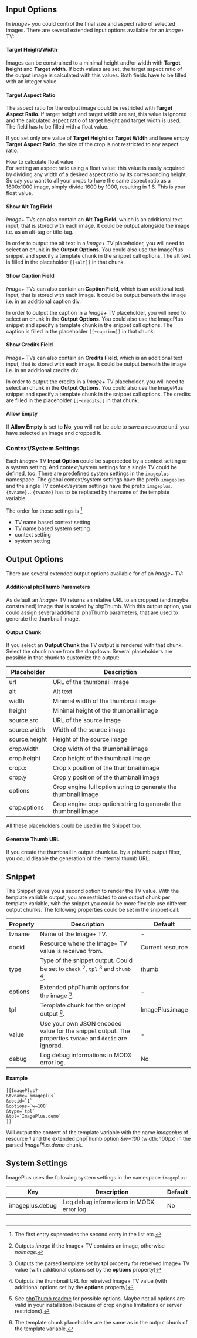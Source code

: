 ## Input Options

In *Image+* you could control the final size and aspect ratio of selected images. There are several extended input 
options available for an *Image+* TV:

#### Target Height/Width

Images can be constrained to a minimal height and/or width with **Target height** and **Target width**. If both values 
are set, the target aspect ratio of the output image is calculated with this values. Both fields have to be filled with 
an integer value.

#### Target Aspect Ratio
 
The aspect ratio for the output image could be restricted with **Target Aspect Ratio**. If target height and target 
width are set, this value is ignored and the calculated aspect ratio of target height and target width is used. 
The field has to be filled with a float value.
 
If you set only one value of **Target Height** or **Target Width** and leave empty **Target Aspect Ratio**, the size of 
the crop is not restricted to any aspect ratio.

<div class="panel panel-default">
    <div class="panel-heading">
        How to calculate float value
    </div>
    <div class="panel-body">
        For setting an aspect ratio using a float value: this value is easily acquired by dividing any width of a desired aspect ratio by its corresponding height. So say you want to all your crops to have the same aspect ratio as a 1600x1000 image, simply divide 1600 by 1000, resulting in 1.6. This is your float value.
    </div>
</div>

#### Show Alt Tag Field

*Image+* TVs can also contain an **Alt Tag Field**, which is an additional text input, that is stored with each image. 
It could be output alongside the image i.e. as an alt-tag or title-tag.

In order to output the alt text in a *Image+* TV placeholder, you will need to select an chunk in the **Output 
Options**. You could also use the ImagePlus snippet and specify a template chunk in the snippet call options.
The alt text is filled in the placeholder `[[+alt]]` in that chunk.

#### Show Caption Field

*Image+* TVs can also contain an **Caption Field**, which is an additional text input, that is stored with each image. 
It could be output beneath the image i.e. in an additional caption div.

In order to output the caption in a *Image+* TV placeholder, you will need to select an chunk in the **Output 
Options**. You could also use the ImagePlus snippet and specify a template chunk in the snippet call options. 
The caption is filled in the placeholder `[[+caption]]` in that chunk.

#### Show Credits Field

*Image+* TVs can also contain an **Credits Field**, which is an additional text input, that is stored with each image. 
It could be output beneath the image i.e. in an additional credits div.

In order to output the credits in a *Image+* TV placeholder, you will need to select an chunk in the **Output 
Options**. You could also use the ImagePlus snippet and specify a template chunk in the snippet call options.
The credits are filled in the placeholder `[[+credits]]` in that chunk.

#### Allow Empty

If **Allow Empty** is set to **No**, you will not be able to save a resource until you have selected an image and 
cropped it.

### Context/System Settings

Each *Image+* TV **Input Option** could be superceded by a context setting or a system setting. And context/system
settings for a single TV could be defined, too. There are predefined system settings in the `imageplus` namespace. The
global context/system settings have the prefix `imageplus.` and the single TV context/system settings have the prefix
`imageplus.{tvname}.`. `{tvname}` has to be replaced by the name of the template variable.

The order for those settings is [^1]

- TV name based context setting 
- TV name based system setting 
- context setting
- system setting

## Output Options

There are several extended output options available for of an *Image+* TV:

#### Additional phpThumb Parameters

As default an *Image+* TV returns an relative URL to an cropped (and maybe constrained) image that is scaled by 
phpThumb. With this output option, you could assign several additional phpThumb parameters, that are used to generate 
the thumbnail image.

#### Output Chunk

If you select an **Output Chunk** the TV output is rendered with that chunk. Select the chunk name from the dropdown. 
Several placeholders are possible in that chunk to customize the output:

Placeholder | Description
------------|------------
url | URL of the thumbnail image
alt | Alt text
width | Minimal width of the thumbnail image
height | Minimal height of the thumbnail image
source.src | URL of the source image
source.width | Width of the source image
source.height | Height of the source image
crop.width | Crop width of the thumbnail image
crop.height | Crop height of the thumbnail image
crop.x | Crop x position of the thumbnail image
crop.y | Crop y position of the thumbnail image
options | Crop engine full option string to generate the thumbnail image
crop.options | Crop engine crop option string to generate the thumbnail image

All these placeholders could be used in the Snippet too.

#### Generate Thumb URL

If you create the thumbnail in output chunk i.e. by a pthumb output filter, you could disable the generation of the 
internal thumb URL. 

## Snippet
The Snippet gives you a second option to render the TV value. With the template variable output, you are 
restricted to one output chunk per template variable, with the snippet you could be more flexiple use different output chunks. The following 
properties could be set in the snippet call:

Property | Description | Default
---------|-------------|--------
tvname | Name of the Image+ TV. | -
docid | Resource where the Image+ TV value is received from. | Current resource
type | Type of the snippet output. Could be set to `check` [^2], `tpl` [^3] and `thumb` [^4]. | thumb
options | Extended phpThumb options for the image [^5]. | -
tpl | Template chunk for the snippet output [^6]. | ImagePlus.image
value | Use your own JSON encoded value for the snippet output. The properties `tvname` and `docid` are ignored. | -
debug | Log debug informations in MODX error log. | No

#### Example

```
[[ImagePlus? 
&tvname=`imageplus` 
&docid=`1`
&options=`w=100` 
&type=`tpl` 
&tpl=`ImagePlus.demo`
]]
```

Will output the content of the template variable with the name *imageplus* of resource *1* and the extended phpThumb option *&w=100* (width: 100px) in the parsed *ImagePlus.demo* chunk.

## System Settings

ImagePlus uses the following system settings in the namespace `imageplus`:

Key | Description | Default
----|-------------|--------
imageplus.debug | Log debug informations in MODX error log. | No

[^1]: The first entry supercedes the second entry in the list etc.
[^2]: Outputs *image* if the Image+ TV contains an image, otherwise *noimage*.
[^3]: Outputs the parsed template set by **tpl** property for retreived Image+ TV value (with additional options set by the **options** property) 
[^4]: Outputs the thumbnail URL for retreived Image+ TV value (with additional options set by the **options** property)
[^5]: See [phpThumb readme](http://phpthumb.sourceforge.net/demo/docs/phpthumb.readme.txt) for possible options. Maybe not all options are valid in your installation (because of crop engine limitations or server restricions).
[^6]: The template chunk placeholder are the same as in the output chunk of the template variable.

<!-- Piwik -->
<script type="text/javascript">
  var _paq = _paq || [];
  _paq.push(['trackPageView']);
  _paq.push(['enableLinkTracking']);
  (function() {
    var u="//piwik.partout.info/";
    _paq.push(['setTrackerUrl', u+'piwik.php']);
    _paq.push(['setSiteId', 13]);
    var d=document, g=d.createElement('script'), s=d.getElementsByTagName('script')[0];
    g.type='text/javascript'; g.async=true; g.defer=true; g.src=u+'piwik.js'; s.parentNode.insertBefore(g,s);
  })();
</script>
<noscript><p><img src="//piwik.partout.info/piwik.php?idsite=13" style="border:0;" alt="" /></p></noscript>
<!-- End Piwik Code -->
